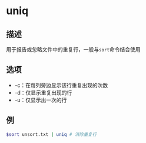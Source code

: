 # uniq

## 描述

用于报告或忽略文件中的重复行，一般与`sort`命令结合使用

## 选项

- -c：在每列旁边显示该行重复出现的次数
- -d：仅显示重复出现的行
- -u：仅显示出一次的行

## 例
```sh
$sort unsort.txt | uniq # 消除重复行
```
